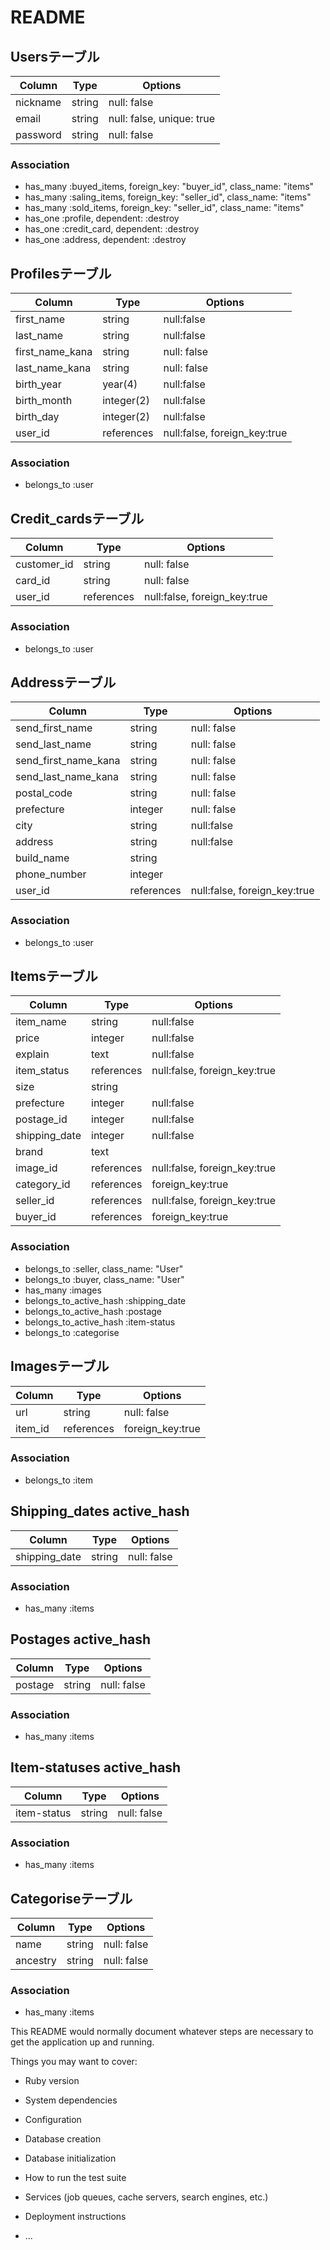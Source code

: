 # README

## Usersテーブル
|Column|Type|Options|
|------|----|-------|
|nickname|string|null: false|
|email|string|null: false, unique: true|
|password|string|null: false|
### Association
- has_many :buyed_items, foreign_key: "buyer_id", class_name: "items"
- has_many :saling_items, foreign_key: "seller_id", class_name: "items"
- has_many :sold_items, foreign_key: "seller_id", class_name: "items"
- has_one :profile, dependent: :destroy
- has_one :credit_card, dependent: :destroy
- has_one :address, dependent: :destroy


## Profilesテーブル
|Column|Type|Options|
|------|----|-------|
|first_name|string|null:false|
|last_name|string|null:false|
|first_name_kana|string|null: false|
|last_name_kana|string|null: false|
|birth_year|year(4)|null:false|
|birth_month|integer(2)|null:false|
|birth_day|integer(2)|null:false|
|user_id|references|null:false, foreign_key:true|
### Association
- belongs_to :user


## Credit_cardsテーブル
|Column|Type|Options|
|------|----|-------|
|customer_id|string|null: false|
|card_id|string|null: false|
|user_id|references|null:false, foreign_key:true|
### Association
- belongs_to :user


## Addressテーブル
|Column|Type|Options|
|------|----|-------|
|send_first_name|string|null: false|
|send_last_name|string|null: false|
|send_first_name_kana|string|null: false|
|send_last_name_kana|string|null: false|
|postal_code|string|null: false|
|prefecture|integer|null: false|
|city|string|null:false|
|address|string|null:false|
|build_name|string||
|phone_number|integer||
|user_id|references|null:false, foreign_key:true|
### Association
- belongs_to :user

## Itemsテーブル
|Column|Type|Options|
|------|----|-------|
|item_name|string|null:false|
|price|integer|null:false|
|explain|text|null:false|
|item_status|references|null:false, foreign_key:true|
|size|string||
|prefecture|integer|null:false|
|postage_id|integer|null:false|
|shipping_date|integer|null:false|
|brand|text||
|image_id|references|null:false, foreign_key:true|
|category_id|references|foreign_key:true|
|seller_id|references|null:false, foreign_key:true|
|buyer_id|references|foreign_key:true|
### Association
- belongs_to :seller, class_name: "User"
- belongs_to :buyer, class_name: "User"
- has_many :images
- belongs_to_active_hash :shipping_date
- belongs_to_active_hash :postage
- belongs_to_active_hash :item-status
- belongs_to :categorise


## Imagesテーブル
|Column|Type|Options|
|------|----|-------|
|url|string|null: false|
|item_id|references|foreign_key:true|
### Association
- belongs_to :item


## Shipping_dates active_hash
|Column|Type|Options|
|------|----|-------|
|shipping_date|string|null: false|
### Association
- has_many :items


## Postages active_hash
|Column|Type|Options|
|------|----|-------|
|postage|string|null: false|
### Association
- has_many :items


## Item-statuses active_hash
|Column|Type|Options|
|------|----|-------|
|item-status|string|null: false|
### Association
- has_many :items


## Categoriseテーブル
|Column|Type|Options|
|------|----|-------|
|name|string|null: false|
|ancestry|string|null: false|
### Association
- has_many :items



This README would normally document whatever steps are necessary to get the
application up and running.

Things you may want to cover:

* Ruby version

* System dependencies

* Configuration

* Database creation

* Database initialization

* How to run the test suite

* Services (job queues, cache servers, search engines, etc.)

* Deployment instructions

* ...
